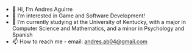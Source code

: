 - 👋 Hi, I’m Andres Aguirre
- 👀 I’m interested in Game and Software Development!
- 🌱 I’m currently studying at the University of Kentucky, with a major in Computer Science and Mathematics, and a minor in Psychology and Spanish
- 📫 How to reach me - email: andres.ab04@gmail.com
